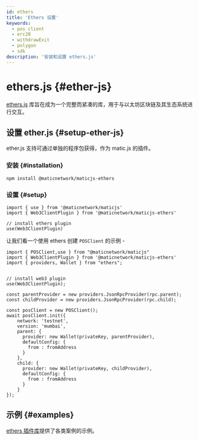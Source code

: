 ```yaml
---
id: ethers
title: 'Ethers 设置'
keywords:
  - pos client
  - erc20
  - withdrawExit
  - polygon
  - sdk
description: '安装和设置 ethers.js'
---
```


# ethers.js {#ether-js}

[ethers.js](https://docs.ethers.io/) 库旨在成为一个完整而紧凑的库，用于与以太坊区块链及其生态系统进行交互。

## 设置 ether.js {#setup-ether-js}

ether.js 支持可通过单独的程序包获得，作为 matic.js 的插件。

### 安装 {#installation}

```
npm install @maticnetwork/maticjs-ethers

```

### 设置 {#setup}

```
import { use } from '@maticnetwork/maticjs'
import { Web3ClientPlugin } from '@maticnetwork/maticjs-ethers'

// install ethers plugin
use(Web3ClientPlugin)
```

让我们看一个使用 ethers 创建 `POSClient` 的示例 -

```
import { POSClient,use } from "@maticnetwork/maticjs"
import { Web3ClientPlugin } from '@maticnetwork/maticjs-ethers'
import { providers, Wallet } from "ethers";


// install web3 plugin
use(Web3ClientPlugin);

const parentProvider = new providers.JsonRpcProvider(rpc.parent);
const childProvider = new providers.JsonRpcProvider(rpc.child);

const posClient = new POSClient();
await posClient.init({
    network: 'testnet',
    version: 'mumbai',
    parent: {
      provider: new Wallet(privateKey, parentProvider),
      defaultConfig: {
        from : fromAddress
      }
    },
    child: {
      provider: new Wallet(privateKey, childProvider),
      defaultConfig: {
        from : fromAddress
      }
    }
});

```

## 示例 {#examples}

[ethers 插件库](https://github.com/maticnetwork/maticjs-ethers)提供了各类案例的示例。
